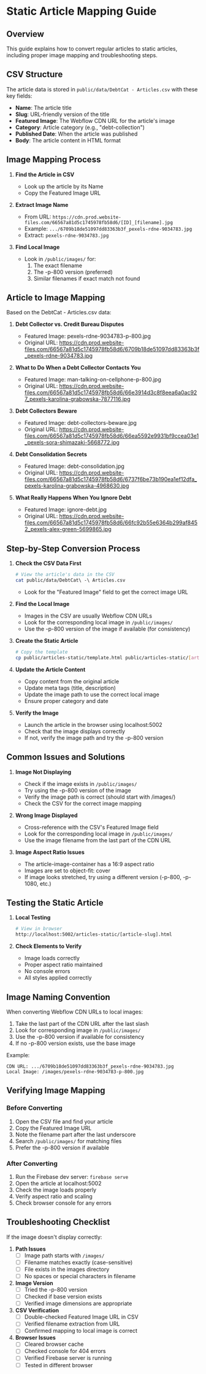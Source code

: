 # Static Article Mapping Guide

## Overview
This guide explains how to convert regular articles to static articles, including proper image mapping and troubleshooting steps.

## CSV Structure
The article data is stored in `public/data/DebtCat - Articles.csv` with these key fields:
- **Name**: The article title
- **Slug**: URL-friendly version of the title
- **Featured Image**: The Webflow CDN URL for the article's image
- **Category**: Article category (e.g., "debt-collection")
- **Published Date**: When the article was published
- **Body**: The article content in HTML format

## Image Mapping Process
1. **Find the Article in CSV**
   - Look up the article by its Name
   - Copy the Featured Image URL

2. **Extract Image Name**
   - From URL: `https://cdn.prod.website-files.com/66567a81d5c1745978fb58d6/[ID]_[filename].jpg`
   - Example: `.../6709b18de51097dd83363b3f_pexels-rdne-9034783.jpg`
   - Extract: `pexels-rdne-9034783.jpg`

3. **Find Local Image**
   - Look in `/public/images/` for:
     1. The exact filename
     2. The -p-800 version (preferred)
     3. Similar filenames if exact match not found

## Article to Image Mapping
Based on the DebtCat - Articles.csv data:

1. **Debt Collector vs. Credit Bureau Disputes**
   - Featured Image: pexels-rdne-9034783-p-800.jpg
   - Original URL: https://cdn.prod.website-files.com/66567a81d5c1745978fb58d6/6709b18de51097dd83363b3f_pexels-rdne-9034783.jpg

2. **What to Do When a Debt Collector Contacts You**
   - Featured Image: man-talking-on-cellphone-p-800.jpg
   - Original URL: https://cdn.prod.website-files.com/66567a81d5c1745978fb58d6/66e3914d3c8f8eea6a0ac927_pexels-karolina-grabowska-7877116.jpg

3. **Debt Collectors Beware**
   - Featured Image: debt-collectors-beware.jpg
   - Original URL: https://cdn.prod.website-files.com/66567a81d5c1745978fb58d6/66ea5592e9931bf9ccea03e1_pexels-sora-shimazaki-5668772.jpg

4. **Debt Consolidation Secrets**
   - Featured Image: debt-consolidation.jpg
   - Original URL: https://cdn.prod.website-files.com/66567a81d5c1745978fb58d6/6737f6be73b190ea1ef12dfa_pexels-karolina-grabowska-4968630.jpg

5. **What Really Happens When You Ignore Debt**
   - Featured Image: ignore-debt.jpg
   - Original URL: https://cdn.prod.website-files.com/66567a81d5c1745978fb58d6/66fc92b55e6364b299af8452_pexels-alex-green-5699865.jpg

## Step-by-Step Conversion Process

1. **Check the CSV Data First**
   ```bash
   # View the article's data in the CSV
   cat public/data/DebtCat\ -\ Articles.csv
   ```
   - Look for the "Featured Image" field to get the correct image URL

2. **Find the Local Image**
   - Images in the CSV are usually Webflow CDN URLs
   - Look for the corresponding local image in `/public/images/`
   - Use the -p-800 version of the image if available (for consistency)

3. **Create the Static Article**
   ```bash
   # Copy the template
   cp public/articles-static/template.html public/articles-static/[article-slug].html
   ```

4. **Update the Article Content**
   - Copy content from the original article
   - Update meta tags (title, description)
   - Update the image path to use the correct local image
   - Ensure proper category and date

5. **Verify the Image**
   - Launch the article in the browser using localhost:5002
   - Check that the image displays correctly
   - If not, verify the image path and try the -p-800 version

## Common Issues and Solutions

1. **Image Not Displaying**
   - Check if the image exists in `/public/images/`
   - Try using the -p-800 version of the image
   - Verify the image path is correct (should start with /images/)
   - Check the CSV for the correct image mapping

2. **Wrong Image Displayed**
   - Cross-reference with the CSV's Featured Image field
   - Look for the corresponding local image in `/public/images/`
   - Use the image filename from the last part of the CDN URL

3. **Image Aspect Ratio Issues**
   - The article-image-container has a 16:9 aspect ratio
   - Images are set to object-fit: cover
   - If image looks stretched, try using a different version (-p-800, -p-1080, etc.)

## Testing the Static Article

1. **Local Testing**
   ```bash
   # View in browser
   http://localhost:5002/articles-static/[article-slug].html
   ```

2. **Check Elements to Verify**
   - Image loads correctly
   - Proper aspect ratio maintained
   - No console errors
   - All styles applied correctly

## Image Naming Convention

When converting Webflow CDN URLs to local images:
1. Take the last part of the CDN URL after the last slash
2. Look for corresponding image in `/public/images/`
3. Use the -p-800 version if available for consistency
4. If no -p-800 version exists, use the base image

Example:
```
CDN URL: .../6709b18de51097dd83363b3f_pexels-rdne-9034783.jpg
Local Image: /images/pexels-rdne-9034783-p-800.jpg
```

## Verifying Image Mapping

### Before Converting
1. Open the CSV file and find your article
2. Copy the Featured Image URL
3. Note the filename part after the last underscore
4. Search `/public/images/` for matching files
5. Prefer the -p-800 version if available

### After Converting
1. Run the Firebase dev server: `firebase serve`
2. Open the article at localhost:5002
3. Check the image loads properly
4. Verify aspect ratio and scaling
5. Check browser console for any errors

## Troubleshooting Checklist

If the image doesn't display correctly:

1. **Path Issues**
   - [ ] Image path starts with `/images/`
   - [ ] Filename matches exactly (case-sensitive)
   - [ ] File exists in the images directory
   - [ ] No spaces or special characters in filename

2. **Image Version**
   - [ ] Tried the -p-800 version
   - [ ] Checked if base version exists
   - [ ] Verified image dimensions are appropriate

3. **CSV Verification**
   - [ ] Double-checked Featured Image URL in CSV
   - [ ] Verified filename extraction from URL
   - [ ] Confirmed mapping to local image is correct

4. **Browser Issues**
   - [ ] Cleared browser cache
   - [ ] Checked console for 404 errors
   - [ ] Verified Firebase server is running
   - [ ] Tested in different browser
